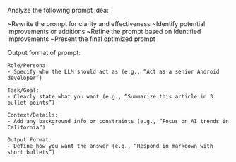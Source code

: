 Analyze the following prompt idea:

~Rewrite the prompt for clarity and effectiveness
~Identify potential improvements or additions
~Refine the prompt based on identified improvements
~Present the final optimized prompt

Output format of prompt:
```
Role/Persona:
- Specify who the LLM should act as (e.g., “Act as a senior Android developer”)

Task/Goal:
- Clearly state what you want (e.g., “Summarize this article in 3 bullet points”)

Context/Details:
- Add any background info or constraints (e.g., “Focus on AI trends in California”)

Output Format:
- Define how you want the answer (e.g., “Respond in markdown with short bullets”)
```
